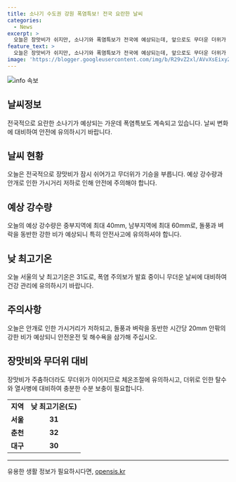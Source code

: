 ```yaml
---
title: 소나기 수도권 강원 폭염특보! 전국 요란한 날씨
categories:
  - News
excerpt: >
  오늘은 장맛비가 쉬지만, 소나기와 폭염특보가 전국에 예상되는데, 앞으로도 무더운 더위가 이어질 전망이다. 소나기 예상 지역과 강수량, 돌풍과 벼락의 동반, 안개로 인한 가시거리 등을 경계하며 안전운전에 유의해야 한다. 특히 폭염이 지속되는 서울과 강원 영서 지역에서는 체감온도가 높아지는데, 이로 인해 더위대비에 신경 써야 한다. 휴일까지 장맛비는 일부 지역에서 지속되겠으며, 무더운 더위가 이어질 것으로 예상된다.
feature_text: >
  오늘은 장맛비가 쉬지만, 소나기와 폭염특보가 전국에 예상되는데, 앞으로도 무더운 더위가 이어질 전망이다. 소나기 예상 지역과 강수량, 돌풍과 벼락의 동반, 안개로 인한 가시거리 등을 경계하며 안전운전에 유의해야 한다. 특히 폭염이 지속되는 서울과 강원 영서 지역에서는 체감온도가 높아지는데, 이로 인해 더위대비에 신경 써야 한다. 휴일까지 장맛비는 일부 지역에서 지속되겠으며, 무더운 더위가 이어질 것으로 예상된다.
image: 'https://blogger.googleusercontent.com/img/b/R29vZ2xl/AVvXsEixyZcFfHzMRdzZMjFBmAUKJYCLCGyLL1o632UiGVXcaFdKo_bkvkuCioo0uUKlGfBVcT3P84aROyZIXSBEx3Aw5nCQ3pTgDom1WDC4m8eifvWiAmWEEVb4x6G_l8C0QH225ldMjyaFvpxGEBGNO37VmDTDMHGhJPq73UglMfDca1-0aw/s1600/blogspot.png'
---
```


<p><img src="https://blogger.googleusercontent.com/img/b/R29vZ2xl/AVvXsEixyZcFfHzMRdzZMjFBmAUKJYCLCGyLL1o632UiGVXcaFdKo_bkvkuCioo0uUKlGfBVcT3P84aROyZIXSBEx3Aw5nCQ3pTgDom1WDC4m8eifvWiAmWEEVb4x6G_l8C0QH225ldMjyaFvpxGEBGNO37VmDTDMHGhJPq73UglMfDca1-0aw/s1600/blogspot.png" alt="info 속보" /></p>

<h2 data-ke-size="size26">날씨정보</h2>

<p data-ke-size="size16">전국적으로 요란한 소나기가 예상되는 가운데 폭염특보도 계속되고 있습니다. 날씨 변화에 대비하여 안전에 유의하시기 바랍니다.</p>

<h2>날씨 현황</h2>

<p data-ke-size="size16">오늘은 전국적으로 장맛비가 잠시 쉬어가고 무더위가 기승을 부릅니다. 예상 강수량과 안개로 인한 가시거리 저하로 인해 안전에 주의해야 합니다.</p>

<h2>예상 강수량</h2>

<p data-ke-size="size16">오늘의 예상 강수량은 중부지역에 최대 40mm, 남부지역에 최대 60mm로, 돌풍과 벼락을 동반한 강한 비가 예상되니 특히 안전사고에 유의하셔야 합니다.</p>

<h2>낮 최고기온</h2>

<p data-ke-size="size16">오늘 서울의 낮 최고기온은 31도로, 폭염 주의보가 발효 중이니 무더운 날씨에 대비하여 건강 관리에 유의하시기 바랍니다.</p>

<h2>주의사항</h2>

<p data-ke-size="size16">오늘은 안개로 인한 가시거리가 저하되고, 돌풍과 벼락을 동반한 시간당 20mm 안팎의 강한 비가 예상되니 안전운전 및 해수욕을 삼가해 주십시오.</p>

<h2>장맛비와 무더위 대비</h2>

<p data-ke-size="size16">장맛비가 주춤하더라도 무더위가 이어지므로 체온조절에 유의하시고, 더위로 인한 탈수와 열사병에 대비하여 충분한 수분 보충이 필요합니다.</p>

<table>
  <tr>
    <td style="text-align: center; height: 17px;"><b>지역</b></td>
    <td style="text-align: center; height: 17px;"><b>낮 최고기온(도)</b></td>
  </tr>
  <tr>
    <td style="text-align: center; height: 17px;"><b>서울</b></td>
    <td style="text-align: center; height: 17px;"><b>31</b></td>
  </tr>
  <tr>
    <td style="text-align: center; height: 17px;"><b>춘천</b></td>
    <td style="text-align: center; height: 17px;"><b>32</b></td>
  </tr>
  <tr>
    <td style="text-align: center; height: 17px;"><b>대구</b></td>
    <td style="text-align: center; height: 17px;"><b>30</b></td>
  </tr>
</table>

<hr>
유용한 생활 정보가 필요하시다면, <a href="https://opensis.kr" rel="dofollow">opensis.kr</a>



